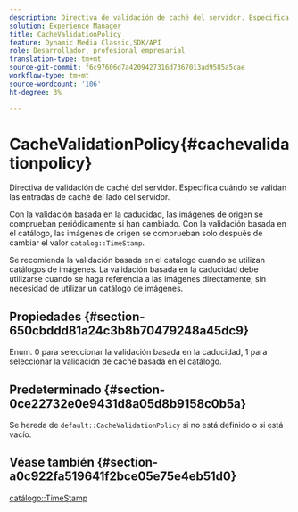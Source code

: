 ```yaml
---
description: Directiva de validación de caché del servidor. Especifica cuándo se validan las entradas de caché del lado del servidor.
solution: Experience Manager
title: CacheValidationPolicy
feature: Dynamic Media Classic,SDK/API
role: Desarrollador, profesional empresarial
translation-type: tm+mt
source-git-commit: f6c97606d7a4209427316d7367013ad9585a5cae
workflow-type: tm+mt
source-wordcount: '106'
ht-degree: 3%

---
```



# CacheValidationPolicy{#cachevalidationpolicy}

Directiva de validación de caché del servidor. Especifica cuándo se validan las entradas de caché del lado del servidor.

Con la validación basada en la caducidad, las imágenes de origen se comprueban periódicamente si han cambiado. Con la validación basada en el catálogo, las imágenes de origen se comprueban solo después de cambiar el valor `catalog::TimeStamp`.

Se recomienda la validación basada en el catálogo cuando se utilizan catálogos de imágenes. La validación basada en la caducidad debe utilizarse cuando se haga referencia a las imágenes directamente, sin necesidad de utilizar un catálogo de imágenes.

## Propiedades {#section-650cbddd81a24c3b8b70479248a45dc9}

Enum. 0 para seleccionar la validación basada en la caducidad, 1 para seleccionar la validación de caché basada en el catálogo.

## Predeterminado {#section-0ce22732e0e9431d8a05d8b9158c0b5a}

Se hereda de `default::CacheValidationPolicy` si no está definido o si está vacío.

## Véase también {#section-a0c922fa519641f2bce05e75e4eb51d0}

[catálogo::TimeStamp](../../../../../is-api/image-catalog/image-serving-api-ref/c-image-catalog-reference/c-image-svg-data-reference/c-svg-data-reference/r-timestamp-svg.md#reference-59a27b72f4cb4a53a3baba83214c4ded)

